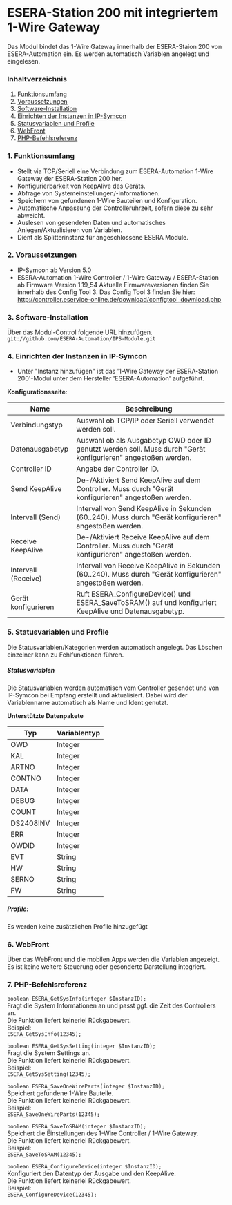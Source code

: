 # ESERA-Station 200 mit integriertem 1-Wire Gateway
Das Modul bindet das 1-Wire Gateway innerhalb der ESERA-Staion 200 von ESERA-Automation ein. Es werden automatisch Variablen angelegt und eingelesen.

### Inhaltverzeichnis

1. [Funktionsumfang](#1-funktionsumfang)
2. [Voraussetzungen](#2-voraussetzungen)
3. [Software-Installation](#3-software-installation)
4. [Einrichten der Instanzen in IP-Symcon](#4-einrichten-der-instanzen-in-ip-symcon)
5. [Statusvariablen und Profile](#5-statusvariablen-und-profile)
6. [WebFront](#6-webfront)
7. [PHP-Befehlsreferenz](#7-php-befehlsreferenz)

### 1. Funktionsumfang

* Stellt via TCP/Seriell eine Verbindung zum ESERA-Automation 1-Wire Gateway der ESERA-Station 200 her.
* Konfigurierbarkeit von KeepAlive des Geräts.
* Abfrage von Systemeinstellungen/-informationen.
* Speichern von gefundenen 1-Wire Bauteilen und Konfiguration.
* Automatische Anpassung der Controlleruhrzeit, sofern diese zu sehr abweicht.
* Auslesen von gesendeten Daten und automatisches Anlegen/Aktualisieren von Variablen.
* Dient als Splitterinstanz für angeschlossene ESERA Module.

### 2. Voraussetzungen

- IP-Symcon ab Version 5.0
- ESERA-Automation 1-Wire Controller / 1-Wire Gateway / ESERA-Station ab Firmware Version 1.19_54
  Aktuelle Firmwareversionen finden Sie innerhalb des Config Tool 3. Das Config Tool 3 finden Sie hier: http://controller.eservice-online.de/download/configtool_download.php

### 3. Software-Installation

Über das Modul-Control folgende URL hinzufügen.  
`git://github.com/ESERA-Automation/IPS-Module.git`  

### 4. Einrichten der Instanzen in IP-Symcon

- Unter "Instanz hinzufügen" ist das '1-Wire Gateway der ESERA-Station 200'-Modul unter dem Hersteller 'ESERA-Automation' aufgeführt.  

__Konfigurationsseite__:

Name                | Beschreibung
------------------- | ---------------------------------
Verbindungstyp      | Auswahl ob TCP/IP oder Seriell verwendet werden soll.
Datenausgabetyp     | Auswahl ob als Ausgabetyp OWD oder ID genutzt werden soll. Muss durch "Gerät konfigurieren" angestoßen werden.
Controller ID       | Angabe der Controller ID.
Send KeepAlive      | De-/Aktiviert Send KeepAlive auf dem Controller. Muss durch "Gerät konfigurieren" angestoßen werden.
Intervall (Send)    | Intervall von Send KeepAlive in Sekunden (60..240). Muss durch "Gerät konfigurieren" angestoßen werden.
Receive KeepAlive   | De-/Aktiviert Receive KeepAlive auf dem Controller. Muss durch "Gerät konfigurieren" angestoßen werden.
Intervall (Receive) | Intervall von Receive KeepAlive in Sekunden (60..240). Muss durch "Gerät konfigurieren" angestoßen werden.
Gerät konfigurieren | Ruft ESERA_ConfigureDevice() und ESERA_SaveToSRAM() auf und konfiguriert KeepAlive und Datenausgabetyp.


### 5. Statusvariablen und Profile

Die Statusvariablen/Kategorien werden automatisch angelegt. Das Löschen einzelner kann zu Fehlfunktionen führen.

##### Statusvariablen

Die Statusvariablen werden automatisch vom Controller gesendet und von IP-Symcon bei Empfang erstellt und aktualisiert.
Dabei wird der Variablenname automatisch als Name und Ident genutzt.

__Unterstützte Datenpakete__

Typ       | Variablentyp
--------- | -------------
OWD       | Integer
KAL       | Integer
ARTNO     | Integer
CONTNO    | Integer
DATA      | Integer
DEBUG     | Integer
COUNT     | Integer
DS2408INV | Integer
ERR       | Integer
OWDID     | Integer
EVT       | String
HW        | String
SERNO     | String
FW        | String

##### Profile:

Es werden keine zusätzlichen Profile hinzugefügt

### 6. WebFront

Über das WebFront und die mobilen Apps werden die Variablen angezeigt. Es ist keine weitere Steuerung oder gesonderte Darstellung integriert.

### 7. PHP-Befehlsreferenz
`boolean ESERA_GetSysInfo(integer $InstanzID);`  
Fragt die System Informationen an und passt ggf. die Zeit des Controllers an.  
Die Funktion liefert keinerlei Rückgabewert.  
Beispiel:  
`ESERA_GetSysInfo(12345);`  

`boolean ESERA_GetSysSetting(integer $InstanzID);`  
Fragt die System Settings an.  
Die Funktion liefert keinerlei Rückgabewert.  
Beispiel:  
`ESERA_GetSysSetting(12345);`  

`boolean ESERA_SaveOneWireParts(integer $InstanzID);`  
Speichert gefundene 1-Wire Bauteile.  
Die Funktion liefert keinerlei Rückgabewert.  
Beispiel:  
`ESERA_SaveOneWireParts(12345);`  

`boolean ESERA_SaveToSRAM(integer $InstanzID);`  
Speichert die Einstellungen des 1-Wire Controller / 1-Wire Gateway.  
Die Funktion liefert keinerlei Rückgabewert.  
Beispiel:  
`ESERA_SaveToSRAM(12345);`  

`boolean ESERA_ConfigureDevice(integer $InstanzID);`  
Konfiguriert den Datentyp der Ausgabe und den KeepAlive.  
Die Funktion liefert keinerlei Rückgabewert.  
Beispiel:  
`ESERA_ConfigureDevice(12345);`